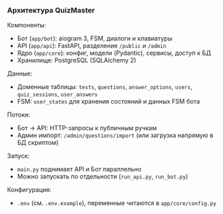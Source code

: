 ### Архитектура QuizMaster

Компоненты:
- Бот (`app/bot`): aiogram 3, FSM, диалоги и клавиатуры
- API (`app/api`): FastAPI, разделение `/public` и `/admin`
- Ядро (`app/core`): конфиг, модели (Pydantic), сервисы, доступ к БД
- Хранилище: PostgreSQL (SQLAlchemy 2)

Данные:
- Доменные таблицы: `tests`, `questions`, `answer_options`, `users`, `quiz_sessions`, `user_answers`
- FSM: `user_states` для хранения состояний и данных FSM бота

Потоки:
- Бот -> API: HTTP-запросы к публичным ручкам
- Админ импорт: `/admin/questions/import` (или загрузка напрямую в БД скриптом)

Запуск:
- `main.py` поднимает API и Бот параллельно
- Можно запускать по отдельности (`run_api.py`, `run_bot.py`)

Конфигурация:
- `.env` (см. `.env.example`), переменные читаются в `app/core/config.py`


